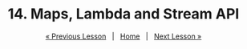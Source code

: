 <h1 align="center">14. Maps, Lambda and Stream API</h1>

<p align="center">
    <a href="https://github.com/SoftUni/Free-Java-Certification-Course/blob/main/lessons/13-Strings-and-Text-Processing.md">« Previous Lesson</a> &nbsp; | &nbsp; <a href="https://github.com/SoftUni/Free-Java-Certification-Course">Home</a> &nbsp; | &nbsp; <a href="https://github.com/SoftUni/Free-Java-Certification-Course/blob/main/lessons/15-Objects-and-Classes.md">Next Lesson »</a>
</p>